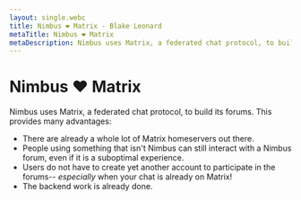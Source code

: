 ```yaml
---
layout: single.webc
title: Nimbus ❤️ Matrix - Blake Leonard
metaTitle: Nimbus ❤️ Matrix
metaDescription: Nimbus uses Matrix, a federated chat protocol, to build its forums.
---
```

# Nimbus ❤️ Matrix
Nimbus uses Matrix, a federated chat protocol, to build its forums. This provides many advantages:
* There are already a whole lot of Matrix homeservers out there.
* People using something that isn't Nimbus can still interact with a Nimbus forum, even if it is a suboptimal experience.
* Users do not have to create yet another account to participate in the forums-- *especially* when your chat is already on Matrix!
* The backend work is already done.